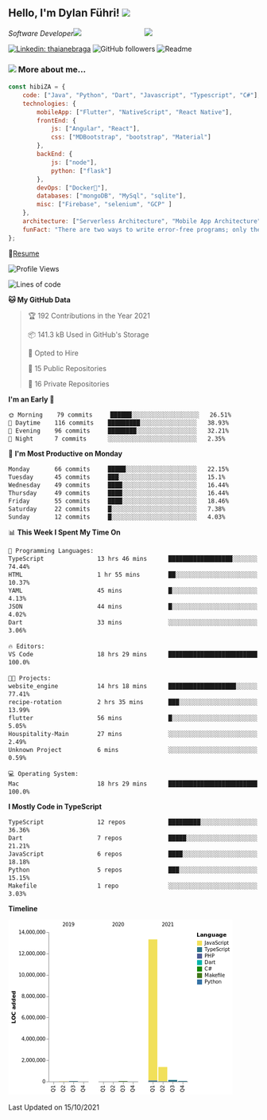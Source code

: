 <h2>Hello, I'm Dylan Führi! <img src="https://media.giphy.com/media/12oufCB0MyZ1Go/giphy.gif" width="50"></h2>
<img align='right' src="https://media.giphy.com/media/836HiJc7pgzy8iNXCn/giphy.gif" width="230">
<p><em>Software Developer</a><img src="https://media.giphy.com/media/WUlplcMpOCEmTGBtBW/giphy.gif" width="30"> 
</em></p>

[![Linkedin: thaianebraga](https://img.shields.io/badge/-Dylan-blue?style=flat-square&logo=Linkedin&logoColor=white&link=https://www.linkedin.com/in/dylan-fuhri/)](https://www.linkedin.com/in/dylan-fuhri/)
![GitHub followers](https://img.shields.io/github/followers/HibiZA?style=social)
![Readme](https://github.com/HibiZA/HibiZA/workflows/Readme/badge.svg)

### <img src="https://media.giphy.com/media/VgCDAzcKvsR6OM0uWg/giphy.gif" width="50"> More about me...  

```javascript
const hibiZA = {
    code: ["Java", "Python", "Dart", "Javascript", "Typescript", "C#"],
    technologies: {
        mobileApp: ["Flutter", "NativeScript", "React Native"],
        frontEnd: {
            js: ["Angular", "React"],
            css: ["MDBootstrap", "bootstrap", "Material"]
        },
        backEnd: {
            js: ["node"],
            python: ["flask"]
        },
        devOps: ["Docker🐳"],
        databases: ["mongoDB", "MySql", "sqlite"],
        misc: ["Firebase", "selenium", "GCP" ]
    },
    architecture: ["Serverless Architecture", "Mobile App Architecture"],
    funFact: "There are two ways to write error-free programs; only the third one works"
};
```
📝[Resume](https://drive.google.com/file/d/1RjxKCcvUeoyYgnL_eCwQ9zay77Ayr0Xu/view?usp=sharing)
<!--START_SECTION:waka-->
![Profile Views](http://img.shields.io/badge/Profile%20Views-0-blue)

![Lines of code](https://img.shields.io/badge/From%20Hello%20World%20I%27ve%20Written-15.0%20million%20lines%20of%20code-blue)

**🐱 My GitHub Data** 

> 🏆 192 Contributions in the Year 2021
 > 
> 📦 141.3 kB Used in GitHub's Storage 
 > 
> 💼 Opted to Hire
 > 
> 📜 15 Public Repositories 
 > 
> 🔑 16 Private Repositories  
 > 
**I'm an Early 🐤** 

```text
🌞 Morning    79 commits     ██████░░░░░░░░░░░░░░░░░░░   26.51% 
🌆 Daytime    116 commits    █████████░░░░░░░░░░░░░░░░   38.93% 
🌃 Evening    96 commits     ████████░░░░░░░░░░░░░░░░░   32.21% 
🌙 Night      7 commits      ░░░░░░░░░░░░░░░░░░░░░░░░░   2.35%

```
📅 **I'm Most Productive on Monday** 

```text
Monday       66 commits     █████░░░░░░░░░░░░░░░░░░░░   22.15% 
Tuesday      45 commits     ███░░░░░░░░░░░░░░░░░░░░░░   15.1% 
Wednesday    49 commits     ████░░░░░░░░░░░░░░░░░░░░░   16.44% 
Thursday     49 commits     ████░░░░░░░░░░░░░░░░░░░░░   16.44% 
Friday       55 commits     ████░░░░░░░░░░░░░░░░░░░░░   18.46% 
Saturday     22 commits     █░░░░░░░░░░░░░░░░░░░░░░░░   7.38% 
Sunday       12 commits     █░░░░░░░░░░░░░░░░░░░░░░░░   4.03%

```


📊 **This Week I Spent My Time On** 

```text
💬 Programming Languages: 
TypeScript               13 hrs 46 mins      ██████████████████░░░░░░░   74.44% 
HTML                     1 hr 55 mins        ██░░░░░░░░░░░░░░░░░░░░░░░   10.37% 
YAML                     45 mins             █░░░░░░░░░░░░░░░░░░░░░░░░   4.13% 
JSON                     44 mins             █░░░░░░░░░░░░░░░░░░░░░░░░   4.02% 
Dart                     33 mins             ░░░░░░░░░░░░░░░░░░░░░░░░░   3.06%

🔥 Editors: 
VS Code                  18 hrs 29 mins      █████████████████████████   100.0%

🐱‍💻 Projects: 
website_engine           14 hrs 18 mins      ███████████████████░░░░░░   77.41% 
recipe-rotation          2 hrs 35 mins       ███░░░░░░░░░░░░░░░░░░░░░░   13.99% 
flutter                  56 mins             █░░░░░░░░░░░░░░░░░░░░░░░░   5.05% 
Houspitality-Main        27 mins             ░░░░░░░░░░░░░░░░░░░░░░░░░   2.49% 
Unknown Project          6 mins              ░░░░░░░░░░░░░░░░░░░░░░░░░   0.59%

💻 Operating System: 
Mac                      18 hrs 29 mins      █████████████████████████   100.0%

```

**I Mostly Code in TypeScript** 

```text
TypeScript               12 repos            █████████░░░░░░░░░░░░░░░░   36.36% 
Dart                     7 repos             █████░░░░░░░░░░░░░░░░░░░░   21.21% 
JavaScript               6 repos             ████░░░░░░░░░░░░░░░░░░░░░   18.18% 
Python                   5 repos             ███░░░░░░░░░░░░░░░░░░░░░░   15.15% 
Makefile                 1 repo              ░░░░░░░░░░░░░░░░░░░░░░░░░   3.03%

```


**Timeline**

![Chart not found](https://raw.githubusercontent.com/HibiZA/HibiZA/master/charts/bar_graph.png) 


 Last Updated on 15/10/2021
<!--END_SECTION:waka-->
